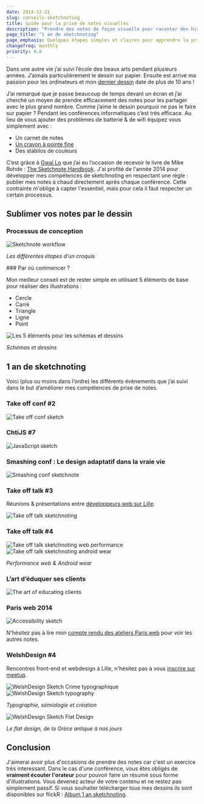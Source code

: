 ```yaml
---
date: 2014-12-21
slug: conseils-sketchnoting
title: Guide pour la prise de notes visuelles
description: "Prendre des notes de façon visuelle pour raconter des histoires. J’utilise la technique du sketchnoting pour faire des comptes rendus de conférences informatiques."
page_title: "1 an de sketchnoting"
page_emphasis: Quelques étapes simples et claires pour apprendre la prise de notes visuelles
changefreq: monthly
priority: 0.8
---
```


Dans une autre vie j’ai suivi l’école des beaux arts pendant plusieurs années. J’aimais particulièrement le dessin sur papier. Ensuite est arrivé ma passion pour les ordinateurs et mon [dernier dessin](http://fc03.deviantart.net/fs22/f/2008/007/7/1/Necron_Warrior_by_DbyD.jpg) date de plus de 10 ans !

J’ai remarqué que je passe beaucoup de temps devant un écran et j’ai cherché un moyen de prendre efficacement des notes pour les partager avec le plus grand nombre. Comme j’aime le dessin pourquoi ne pas le faire sur papier ? Pendant les conférences informatiques c’est très efficace. Au lieu de vous ajouter des problèmes de batterie & de wifi équipez vous simplement avec :

- Un carnet de notes
- <a href="https://www.amazon.fr/gp/product/B0012387YK/ref=as_li_tl?ie=UTF8&camp=1642&creative=19458&creativeASIN=B0012387YK&linkCode=as2&tag=davidl-21&linkId=DGB7ERNU5ZRLK6P5">Un crayon à pointe fine</a><img src="https://ir-fr.amazon-adsystem.com/e/ir?t=davidl-21&l=as2&o=8&a=B0012387YK" width="1" height="1" border="0" alt="" style="border:none !important; margin:0px !important;" />
- Des stabilos de couleurs

C’est grâce à [Gwaï Lo](https://twitter.com/gwailo59) que j’ai eu l’occasion de recevoir le livre de Mike Rohde : <a href="https://www.amazon.fr/gp/product/0321857895/ref=as_li_tl?ie=UTF8&camp=1642&creative=19458&creativeASIN=0321857895&linkCode=as2&tag=davidl-21&linkId=ZAOUQ7GTODAZIXU2">The Sketchnote Handbook</a><img src="https://ir-fr.amazon-adsystem.com/e/ir?t=davidl-21&l=as2&o=8&a=0321857895" width="1" height="1" border="0" alt="" style="border:none !important; margin:0px !important;" />. J'ai profité de l'année 2014 pour développer mes compétences de sketchnoting en respectant une règle : publier mes notes à chaud directement après chaque conférence. Cette contrainte m'oblige à capter l'essentiel, mais pour cela il faut respecter un certain processus.

## Sublimer vos notes par le dessin

### Processus de conception

![Sketchnote workflow](https://farm8.staticflickr.com/7510/15449105844_542d29f45b.jpg)

_Les différentes étapes d’un croquis_

### Par où commencer ?

Mon meilleur conseil est de rester simple en utilisant 5 éléments de base pour réaliser des illustrations :

- Cercle
- Carré
- Triangle
- Ligne
- Point

![Les 5 éléments pour les schémas et dessins](https://farm8.staticflickr.com/7469/15885643447_1e3d03ca8f.jpg)

_Schémas et dessins_


## 1 an de sketchnoting

Voici (plus ou moins dans l’ordre) les différents évènements que j’ai suivi dans le but d’améliorer mes compétences de prise de notes.

### Take off conf #2

![Take off conf sketch](https://farm4.staticflickr.com/3816/12342105995_062d650f8e_b.jpg)

### ChtiJS #7

![JavaScript sketch](https://farm4.staticflickr.com/3839/14383268602_54e7ec03c3.jpg)

### Smashing conf : Le design adaptatif dans la vraie vie

![Smashing conf sketchnote](https://farm3.staticflickr.com/2908/14383112812_82918aff0f.jpg)

### Take off talk #3

Réunions & présentations entre [développeurs web sur Lille](http://www.meetup.com/takeoff/).

![Take off talk sketchnoting](https://farm3.staticflickr.com/2901/14198240427_560b9486f2.jpg)

### Take off talk #4

![Take off talk sketchnoting web performance](https://farm8.staticflickr.com/7574/16071401605_6b610534d4.jpg)
![Take off talk sketchnoting android wear](https://farm8.staticflickr.com/7558/16069469891_6772a4f1fc.jpg)

_Performance web & Android wear_

### L’art d’éduquer ses clients

![The art of educating clients](https://farm3.staticflickr.com/2917/14381170881_49e992f05c.jpg)

### Paris web 2014

![Accessibility sketch](https://farm6.staticflickr.com/5611/15399410379_d142c49c29.jpg)

N'hésitez pas à lire mon [compte rendu des ateliers Paris web](/blog/paris-web-2014.html) pour voir les autres notes.

### WelshDesign #4

Rencontres front-end et webdesign à Lille, n'hésitez pas à vous [inscrire sur meetup](http://www.meetup.com/WelshDesign/).

![WelshDesign Sketch Crime typographique](https://farm8.staticflickr.com/7520/15883948868_a9c9a9d013.jpg)
![WelshDesign Sketch typography](https://farm8.staticflickr.com/7525/16069468981_ae911faa86.jpg)

_Typographie, sémiologie et création_

![WelshDesign Sketch Flat Design](https://farm8.staticflickr.com/7539/15451709583_3bf59a1293_z.jpg)

_Le flat design, de la Grèce antique à nos jours_

## Conclusion

J'aimerai avoir plus d'occasions de prendre des notes car c'est un exercice très interessant. Dans le cas d'une conférence, vous êtes obligés de __vraiment écouter l'orateur__ pour pouvoir faire un résumé sous forme d'illustrations. Vous devenez acteur de votre contenu et ne restez pas simplement passif. Si vous souhaiter télécharger tous mes dessins ils sont disponibles sur flickR : [Album 1 an sketchnoting](https://www.flickr.com/photos/geekgrunge/sets/72157644681767590/).
